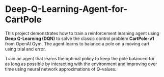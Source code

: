 # Deep-Q-Learning-Agent-for-CartPole
This project demonstrates how to train a reinforcement learning agent using **Deep Q-Learning (DQN)** to solve the classic control problem **CartPole-v1** from OpenAI Gym. The agent learns to balance a pole on a moving cart using trial and error.

Train an agent that learns the optimal policy to keep the pole balanced for as long as possible by interacting with the environment and improving over time using neural network approximations of Q-values.

